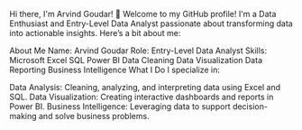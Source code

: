Hi there, I'm Arvind Goudar! 👋
Welcome to my GitHub profile! I'm a Data Enthusiast and Entry-Level Data Analyst passionate about transforming data into actionable insights. Here’s a bit about me:

About Me
Name: Arvind Goudar
Role: Entry-Level Data Analyst
Skills:
Microsoft Excel
SQL
Power BI
Data Cleaning
Data Visualization
Data Reporting
Business Intelligence
What I Do
I specialize in:

Data Analysis: Cleaning, analyzing, and interpreting data using Excel and SQL.
Data Visualization: Creating interactive dashboards and reports in Power BI.
Business Intelligence: Leveraging data to support decision-making and solve business problems.

<!---
ArvindGoudar/ArvindGoudar is a ✨ special ✨ repository because its `README.md` (this file) appears on your GitHub profile.
You can click the Preview link to take a look at your changes.
--->
